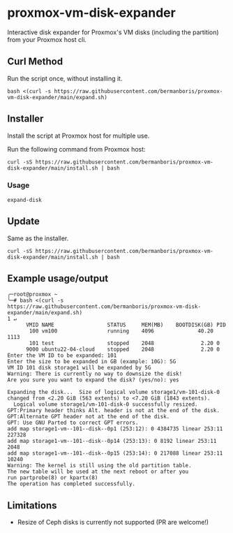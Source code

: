 # proxmox-vm-disk-expander

Interactive disk expander for Proxmox's VM disks (including the partition) from your Proxmox host cli.

## Curl Method

Run the script once, without installing it.

```shell
bash <(curl -s https://raw.githubusercontent.com/bermanboris/proxmox-vm-disk-expander/main/expand.sh)
```

## Installer

Install the script at Proxmox host for multiple use.

Run the following command from Proxmox host:

```shell
curl -sS https://raw.githubusercontent.com/bermanboris/proxmox-vm-disk-expander/main/install.sh | bash
```

### Usage

```shell
expand-disk
```

## Update

Same as the installer.

```shell
curl -sS https://raw.githubusercontent.com/bermanboris/proxmox-vm-disk-expander/main/install.sh | bash
```

## Example usage/output

```shell
╭─root@proxmox ~
╰─# bash <(curl -s https://raw.githubusercontent.com/bermanboris/proxmox-vm-disk-expander/main/expand.sh)                                                      1 ↵
      VMID NAME                 STATUS     MEM(MB)    BOOTDISK(GB) PID
       100 vm100                running    4096              40.20 1113
       101 test                 stopped    2048               2.20 0
      9000 ubuntu22-04-cloud    stopped    2048               2.20 0
Enter the VM ID to be expanded: 101
Enter the size to be expanded in GB (example: 10G): 5G
VM ID 101 disk storage1 will be expanded by 5G
Warning: There is currently no way to downsize the disk!
Are you sure you want to expand the disk? (yes/no): yes

Expanding the disk...  Size of logical volume storage1/vm-101-disk-0 changed from <2.20 GiB (563 extents) to <7.20 GiB (1843 extents).
  Logical volume storage1/vm-101-disk-0 successfully resized.
GPT:Primary header thinks Alt. header is not at the end of the disk.
GPT:Alternate GPT header not at the end of the disk.
GPT: Use GNU Parted to correct GPT errors.
add map storage1-vm--101--disk--0p1 (253:12): 0 4384735 linear 253:11 227328
add map storage1-vm--101--disk--0p14 (253:13): 0 8192 linear 253:11 2048
add map storage1-vm--101--disk--0p15 (253:14): 0 217088 linear 253:11 10240
Warning: The kernel is still using the old partition table.
The new table will be used at the next reboot or after you
run partprobe(8) or kpartx(8)
The operation has completed successfully.
```

## Limitations

- Resize of Ceph disks is currently not supported (PR are welcome!)
